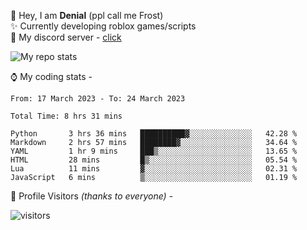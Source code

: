 🤚 Hey, I am **Denial** (ppl call me Frost)  
✨ Currently developing roblox games/scripts  
💎  My discord server - [click](https://dsc.gg/mcdonaldswifi)

<img alt="My repo stats" src="https://github-readme-stats.vercel.app/api?username=FrostX-Official&show_icons=true&theme=radical">

⌚ My coding stats -

<!--START_SECTION:waka-->

```text
From: 17 March 2023 - To: 24 March 2023

Total Time: 8 hrs 31 mins

Python       3 hrs 36 mins   ██████████▓░░░░░░░░░░░░░░   42.28 %
Markdown     2 hrs 57 mins   ████████▓░░░░░░░░░░░░░░░░   34.64 %
YAML         1 hr 9 mins     ███▒░░░░░░░░░░░░░░░░░░░░░   13.65 %
HTML         28 mins         █▒░░░░░░░░░░░░░░░░░░░░░░░   05.54 %
Lua          11 mins         ▓░░░░░░░░░░░░░░░░░░░░░░░░   02.31 %
JavaScript   6 mins          ▒░░░░░░░░░░░░░░░░░░░░░░░░   01.19 %
```

<!--END_SECTION:waka-->

🧥 Profile Visitors *(thanks to everyone)* -  
  
![visitors](https://visitor-badge.glitch.me/badge?page_id=FrostX-Official.FrostX-Official)
